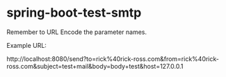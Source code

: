 # spring-boot-test-smtp

Remember to URL Encode the parameter names. 

Example URL:

http://localhost:8080/send?to=rick%40rick-ross.com&from=rick%40rick-ross.com&subject=test+mail&body=body+test&host=127.0.0.1
